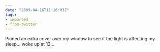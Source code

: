 ```yaml
---
date: "2009-04-16T11:16:03Z"
tags:
- imported
- from-twitter
---
```

Pinned an extra cover over my window to see if the light is affecting my sleep... woke up at 12...

